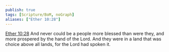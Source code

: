 ```yaml
---
publish: true
tags: [Scripture/BoM, noGraph]
aliases: ["Ether 10:28"]
---
```

[Ether 10:28](https://churchofjesuschrist.org/study/scriptures/bofm/ether/10?lang=eng&id=p28#p28) And never could be a people more blessed than were they, and more prospered by the hand of the Lord. And they were in a land that was choice above all lands, for the Lord had spoken it.
